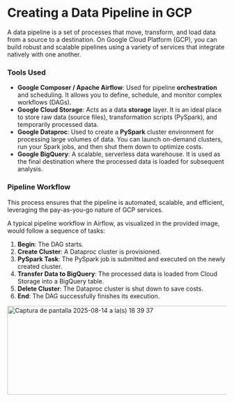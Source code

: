# **Creating a Data Pipeline in GCP**

A data pipeline is a set of processes that move, transform, and load data from a source to a destination. On Google Cloud Platform (GCP), you can build robust and scalable pipelines using a variety of services that integrate natively with one another.

### **Tools Used**

* **Google Composer / Apache Airflow**: Used for pipeline **orchestration** and scheduling. It allows you to define, schedule, and monitor complex workflows (DAGs).  
* **Google Cloud Storage**: Acts as a data **storage** layer. It is an ideal place to store raw data (source files), transformation scripts (PySpark), and temporarily processed data.  
* **Google Dataproc**: Used to create a **PySpark** cluster environment for processing large volumes of data. You can launch on-demand clusters, run your Spark jobs, and then shut them down to optimize costs.  
* **Google BigQuery**: A scalable, serverless data warehouse. It is used as the final destination where the processed data is loaded for subsequent analysis.

### **Pipeline Workflow**

This process ensures that the pipeline is automated, scalable, and efficient, leveraging the pay-as-you-go nature of GCP services.


A typical pipeline workflow in Airflow, as visualized in the provided image, would follow a sequence of tasks:

1. **Begin**: The DAG starts.  
2. **Create Cluster**: A Dataproc cluster is provisioned.  
3. **PySpark Task**: The PySpark job is submitted and executed on the newly created cluster.  
4. **Transfer Data to BigQuery**: The processed data is loaded from Cloud Storage into a BigQuery table.  
5. **Delete Cluster**: The Dataproc cluster is shut down to save costs.  
6. **End**: The DAG successfully finishes its execution.

<img width="1107" height="204" alt="Captura de pantalla 2025-08-14 a la(s) 18 39 37" src="https://github.com/user-attachments/assets/bf98bab7-e0e0-4a67-b6c8-f488fbf5b383" />
